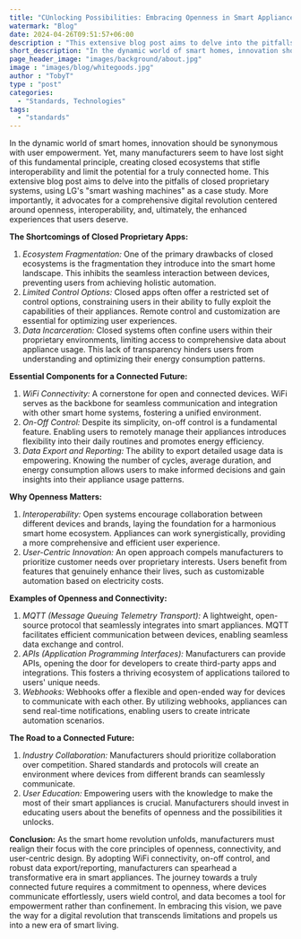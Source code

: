 ```yaml
---
title: "CUnlocking Possibilities: Embracing Openness in Smart Appliances."
watermark: "Blog"
date: 2024-04-26T09:51:57+06:00
description : "This extensive blog post aims to delve into the pitfalls of closed proprietary systems, using LG's "smart washing machines" as a case study"
short_description: "In the dynamic world of smart homes, innovation should be synonymous with user empowerment. Yet, many manufacturers seem to have lost sight of this fundamental principle, creating closed ecosystems that stifle interoperability and limit the potential for a truly connected home. This extensive blog post aims to delve into the pitfalls of closed proprietary systems, using LG's "smart washing machines" as a case study. More importantly, it advocates for a comprehensive digital revolution centered around openness, interoperability, and, ultimately, the enhanced experiences that users deserve.."
page_header_image: "images/background/about.jpg"
image : "images/blog/whitegoods.jpg"
author : "TobyT"
type : "post"
categories: 
  - "Standards, Technologies"
tags:
  - "standards"
---
```


In the dynamic world of smart homes, innovation should be synonymous with user empowerment. Yet, many manufacturers seem to have lost sight of this fundamental principle, creating closed ecosystems that stifle interoperability and limit the potential for a truly connected home. This extensive blog post aims to delve into the pitfalls of closed proprietary systems, using LG's "smart washing machines" as a case study. More importantly, it advocates for a comprehensive digital revolution centered around openness, interoperability, and, ultimately, the enhanced experiences that users deserve.

**The Shortcomings of Closed Proprietary Apps:**

1. *Ecosystem Fragmentation:* One of the primary drawbacks of closed ecosystems is the fragmentation they introduce into the smart home landscape. This inhibits the seamless interaction between devices, preventing users from achieving holistic automation.
2. *Limited Control Options:* Closed apps often offer a restricted set of control options, constraining users in their ability to fully exploit the capabilities of their appliances. Remote control and customization are essential for optimizing user experiences.
3. *Data Incarceration:* Closed systems often confine users within their proprietary environments, limiting access to comprehensive data about appliance usage. This lack of transparency hinders users from understanding and optimizing their energy consumption patterns.

**Essential Components for a Connected Future:**

1. *WiFi Connectivity:* A cornerstone for open and connected devices. WiFi serves as the backbone for seamless communication and integration with other smart home systems, fostering a unified environment.
2. *On-Off Control:* Despite its simplicity, on-off control is a fundamental feature. Enabling users to remotely manage their appliances introduces flexibility into their daily routines and promotes energy efficiency.
3. *Data Export and Reporting:* The ability to export detailed usage data is empowering. Knowing the number of cycles, average duration, and energy consumption allows users to make informed decisions and gain insights into their appliance usage patterns.

**Why Openness Matters:**

1. *Interoperability:* Open systems encourage collaboration between different devices and brands, laying the foundation for a harmonious smart home ecosystem. Appliances can work synergistically, providing a more comprehensive and efficient user experience.
2. *User-Centric Innovation:* An open approach compels manufacturers to prioritize customer needs over proprietary interests. Users benefit from features that genuinely enhance their lives, such as customizable automation based on electricity costs.

**Examples of Openness and Connectivity:**

1. *MQTT (Message Queuing Telemetry Transport):* A lightweight, open-source protocol that seamlessly integrates into smart appliances. MQTT facilitates efficient communication between devices, enabling seamless data exchange and control.
2. *APIs (Application Programming Interfaces):* Manufacturers can provide APIs, opening the door for developers to create third-party apps and integrations. This fosters a thriving ecosystem of applications tailored to users' unique needs.
3. *Webhooks:* Webhooks offer a flexible and open-ended way for devices to communicate with each other. By utilizing webhooks, appliances can send real-time notifications, enabling users to create intricate automation scenarios.

**The Road to a Connected Future:**

1. *Industry Collaboration:* Manufacturers should prioritize collaboration over competition. Shared standards and protocols will create an environment where devices from different brands can seamlessly communicate.
2. *User Education:* Empowering users with the knowledge to make the most of their smart appliances is crucial. Manufacturers should invest in educating users about the benefits of openness and the possibilities it unlocks.

**Conclusion:**
As the smart home revolution unfolds, manufacturers must realign their focus with the core principles of openness, connectivity, and user-centric design. By adopting WiFi connectivity, on-off control, and robust data export/reporting, manufacturers can spearhead a transformative era in smart appliances. The journey towards a truly connected future requires a commitment to openness, where devices communicate effortlessly, users wield control, and data becomes a tool for empowerment rather than confinement. In embracing this vision, we pave the way for a digital revolution that transcends limitations and propels us into a new era of smart living.